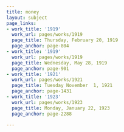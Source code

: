 ```yaml
---
title: money
layout: subject
page_links:
- work_title: '1919'
  work_url: pages/works/1919
  page_title: Thursday, February 20, 1919
  page_anchor: page-804
- work_title: '1919'
  work_url: pages/works/1919
  page_title: Wednesday, May 28, 1919
  page_anchor: page-901
- work_title: '1921'
  work_url: pages/works/1921
  page_title: Tuesday November  1, 1921
  page_anchor: page-1431
- work_title: '1923'
  work_url: pages/works/1923
  page_title: Monday, January 22, 1923
  page_anchor: page-2288

---
```

